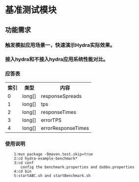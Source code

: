 基准测试模块
================================================

功能需求
-----------------------------------------------
### 触发模拟应用场景一，快速演示Hydra实际效果。
### 接入hydra和不接入hydra应用系统性能对比。


### 应答表
<table>
    <tr>
        <th>索引</th>
        <th>类型</th>
        <th>内容</th>
    </tr>
    <tr>
        <td>0</td>
        <td>long[]</td>
        <td>responseSpreads</td>
    </tr>
    <tr>
        <td>1</td>
        <td>long[]</td>
        <td>tps</td>
    </tr>
    <tr>
        <td>2</td>
        <td>long[]</td>
        <td>responseTimes</td>
    </tr>
    <tr>
        <td>3</td>
        <td>long[]</td>
        <td>errorTPS</td>
    </tr>
    <tr>
        <td>4</td>
        <td>long[]</td>
        <td>errorResponseTimes</td>
    </tr>
</table>

### 使用说明
        1:mvn package -Dmaven.test.skip=true
        2:cd hydra-example-benchmark*
        3:cd conf
           config the benchmark.properties and dubbo.properties
        4:cd bin
        5:startABC.sh and startBenchmark.sh